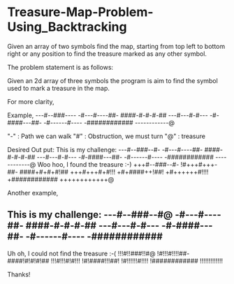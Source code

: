 # Treasure-Map-Problem-Using_Backtracking
Given an array of two symbols find the map, starting from top left to bottom right or any position to find the treasure marked as any other symbol.

The problem statement is as follows:

Given an 2d array of three symbols the program is aim to find the symbol used to mark a treasure in the map.

For more clarity, 

Example,
---#--###----
-#---#----##-
####-#-#-#-##
---#---#-#---
-#-####---##-
-#------#----
-############
------------@

"-" : Path we can walk
"#" : Obstruction, we must turn
"@" : treasure


Desired Out put:
This is my challenge:
---#--###--#-
-#---#----##-
####-#-#-#-##
---#---#-#---
-#-####---##-
-#------#----
-############
------------@
Woo hoo, I found the treasure :-)
+++#--###--#-
!#+++#+++-##-
####+#+#+#!##
+++#+++#+#!!!
+#+####++!##!
+#++++++#!!!!
+############
++++++++++++@


Another example,

This is my challenge:
---#--###--#@
-#---#----##-
####-#-#-#-##
---#---#-#---
-#-####---##-
-#------#----
-############
-------------
Uh oh, I could not find the treasure :-(
!!!#!!###!!#@
!#!!!#!!!!##-
####!#!#!#!##
!!!#!!!#!#!!!
!#!####!!!##!
!#!!!!!!#!!!!
!############
!!!!!!!!!!!!!

Thanks!
